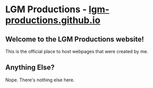 # LGM Productions - [lgm-productions.github.io](https://lgm-productions.github.io)
## Welcome to the LGM Productions website!
This is the official place to host webpages that were created by me.

## Anything Else?
Nope. There's nothing else here.
